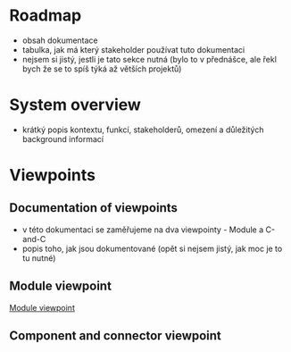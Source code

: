 # Roadmap #
- obsah dokumentace
- tabulka, jak má který stakeholder používat tuto dokumentaci
- nejsem si jistý, jestli je tato sekce nutná (bylo to v přednášce, ale řekl bych že se to spíš týká až větších projektů)

# System overview #
- krátký popis kontextu, funkcí, stakeholderů, omezení a důležitých background informací

# Viewpoints #
## Documentation of viewpoints ##
- v této dokumentaci se zaměřujeme na dva viewpointy - Module a C-and-C
- popis toho, jak jsou dokumentované (opět si nejsem jistý, jak moc je to tu nutné)

## Module viewpoint ##
[Module viewpoint](/viewpoints/moduleViewpoint.md)

## Component and connector viewpoint ##